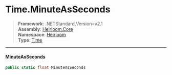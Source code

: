 # Time.MinuteAsSeconds

> **Framework**: .NETStandard,Version=v2.1  
> **Assembly**: [Heirloom.Core][0]  
> **Namespace**: [Heirloom][0]  
> **Type**: [Time][1]  

--------------------------------------------------------------------------------

#### MinuteAsSeconds

```cs
public static float MinuteAsSeconds
```

[0]: ../Heirloom.Core.md
[1]: Heirloom.Time.md
